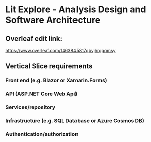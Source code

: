 # Lit Explore - Analysis Design and Software Architecture
## Overleaf edit link: 
https://www.overleaf.com/1463845817gbvjhrggqmsy

## Vertical Slice requirements
### Front end (e.g. Blazor or Xamarin.Forms)
### API (ASP.NET Core Web Api)
### Services/repository
### Infrastructure (e.g. SQL Database or Azure Cosmos DB)
### Authentication/authorization
